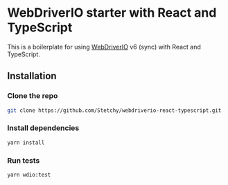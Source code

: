 # WebDriverIO starter with React and TypeScript

This is a boilerplate for using [WebDriverIO](https://github.com/webdriverio/webdriverio) v6 (sync) with React and TypeScript.

## Installation

### Clone the repo

```sh
git clone https://github.com/Stetchy/webdriverio-react-typescript.git
```

### Install dependencies

```sh
yarn install
```

### Run tests

```sh
yarn wdio:test
```

